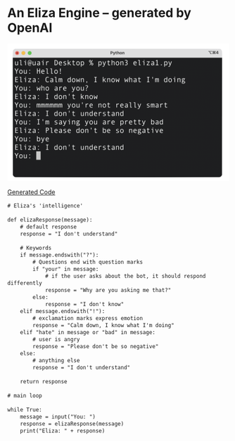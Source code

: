 # An Eliza Engine – generated by OpenAI

![](eliza1.png)

[Generated Code](eliza1.py)

    # Eliza's 'intelligence'
    
    def elizaResponse(message):
        # default response
        response = "I don't understand"
    
        # Keywords
        if message.endswith("?"):
            # Questions end with question marks
            if "your" in message:
                # if the user asks about the bot, it should respond differently
                response = "Why are you asking me that?"
            else:
                response = "I don't know"
        elif message.endswith("!"):
            # exclamation marks express emotion
            response = "Calm down, I know what I'm doing"
        elif "hate" in message or "bad" in message:
            # user is angry
            response = "Please don't be so negative"
        else:
            # anything else
            response = "I don't understand"
    
        return response
    
    # main loop
    
    while True:
        message = input("You: ")
        response = elizaResponse(message)
        print("Eliza: " + response)